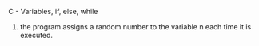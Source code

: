 C - Variables, if, else, while
1. the program assigns a random number to the variable n each time it is executed.
